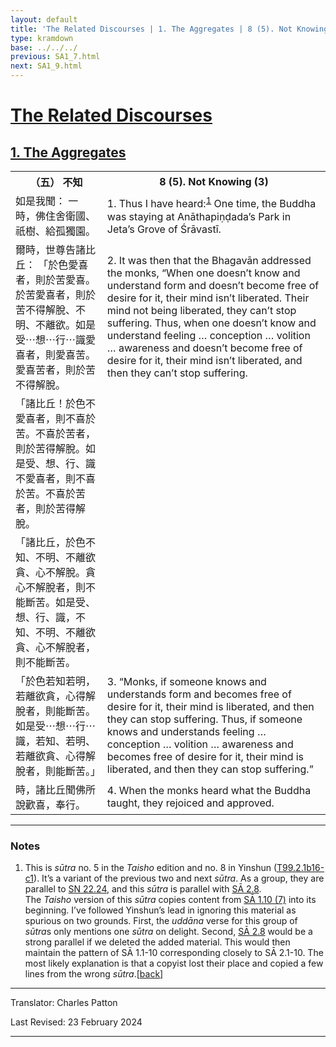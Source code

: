 ```yaml
---
layout: default
title: 'The Related Discourses | 1. The Aggregates | 8 (5). Not Knowing (3)'
type: kramdown
base: ../../../
previous: SA1_7.html
next: SA1_9.html
---
```


<h1><a href='(../index.html)'>The Related Discourses</a></h1>
<h2><a href='index.html'>1. The Aggregates</a></h2>

<table class="trans">
  <th class='ch'>（五） 不知</th>
  <th class='en'>8 (5). Not Knowing (3)</th>
  <tr>
    <td title='t99.2.1b16'>如是我聞： 一時，佛住舍衛國、祇樹、給孤獨園。</td>
    <td id='p1'>1. Thus I have heard:<sup id="ref1"><a href="#n1">1</a></sup> One time, the Buddha was staying at Anāthapiṇḍada’s Park in Jeta’s Grove of Śrāvastī.</td>
  </tr>
  <tr>
    <td title='t99.2.1b17'>爾時，世尊告諸比丘： 「於色愛喜者，則於苦愛喜。於苦愛喜者，則於苦不得解脫、不明、不離欲。如是受⋯想⋯行⋯識愛喜者，則愛喜苦。愛喜苦者，則於苦不得解脫。</td>
    <td id='p2'>2. It was then that the Bhagavān addressed the monks, “When one doesn’t know and understand form and doesn’t become free of desire for it, their mind isn’t liberated. Their mind not being liberated, they can’t stop suffering. Thus, when one doesn’t know and understand feeling … conception … volition … awareness and doesn’t become free of desire for it, their mind isn’t liberated, and then they can’t stop suffering.</td>
  </tr>
  <tr>
    <td title='t99.2.1b27'>「諸比丘！於色不愛喜者，則不喜於苦。不喜於苦者，則於苦得解脫。如是受、想、行、識不愛喜者，則不喜於苦。不喜於苦者，則於苦得解脫。</td>
    <td></td>
  </tr>
  <tr>
    <td title='t99.2.1b27'>「諸比丘，於色不知、不明、不離欲貪、心不解脫。貪心不解脫者，則不能斷苦。如是受、想、行、識，不知、不明、不離欲貪、心不解脫者，則不能斷苦。</td>
    <td></td>
  </tr>
  <tr>
    <td title='t99.2.1b27'>「於色若知若明，若離欲貪，心得解脫者，則能斷苦。 如是受⋯想⋯行⋯識，若知、若明、若離欲貪、心得解脫者，則能斷苦。」</td>
    <td id='p3'>3. “Monks, if someone knows and understands form and becomes free of desire for it, their mind is liberated, and then they can stop suffering. Thus, if someone knows and understands feeling … conception … volition … awareness and becomes free of desire for it, their mind is liberated, and then they can stop suffering.”</td>
  </tr>
  <tr>
    <td title='t99.2.1c1'>時，諸比丘聞佛所說歡喜，奉行。</td>
    <td id='p4'>4. When the monks heard what the Buddha taught, they rejoiced and approved.</td>
  </tr>
</table>

<hr/>

<h3 id="notes">Notes</h3>

<ol>
<li id="n1">This is <em>sūtra</em> no. 5 in the <cite>Taisho</cite> edition and no. 8 in Yinshun (<a href="https://cbetaonline.dila.edu.tw/zh/T02n0099_p0001b16" target="_blank">T99.2.1b16-c1</a>). It’s a variant of the previous two and next <em>sūtra</em>. As a group, they are parallel to <a href="https://suttacentral.net/sn22.24" target="_blank">SN 22.24</a>, and this <em>sūtra</em> is parallel with <a href="../02/SA2_8.html" target="_blank">SĀ 2.8</a>.<br/>
The <cite>Taisho</cite> version of this <em>sūtra</em> copies content from <a href="SA1_10.html" target="_blank">SĀ 1.10 (7)</a> into its beginning. I’ve followed Yinshun’s lead in ignoring this material as spurious on two grounds. First, the <em>uddāna</em> verse for this group of <em>sūtra</em>s only mentions one <em>sūtra</em> on delight. Second, <a href="../02/SA2_8.html" target="_blank">SĀ 2.8</a> would be a strong parallel if we deleted the added material. This would then maintain the pattern of SĀ 1.1-10 corresponding closely to SĀ 2.1-10. The most likely explanation is that a copyist lost their place and copied a few lines from the wrong <em>sūtra</em>.[<a href="#ref1">back</a>]</li>
</ol>
<hr/>

<p class="translator">Translator: Charles Patton</p>
<p class='revised'>Last Revised: 23 February 2024</p>

<hr/>
